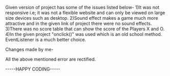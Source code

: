 Given version of project has some of the issues listed below-
1)It was not responsive i.e; it was not a flexible website and can only be viewed on large size devices such as desktop.
2)Sound effect makes a game much more attractive and in the given link of project there were no sound effects.
3)There was no score table that can show the score of the Players X and O.
4)In the given project "onclick()" was used which is an old school method. EventListener is a much better choice.

Changes made by me-

All the above mentioned error are rectified.


-----HAPPY CODING-----
